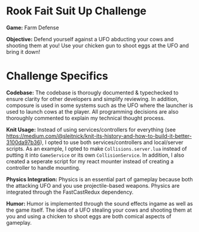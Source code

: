 # Rook Fait Suit Up Challenge
**Game:** Farm Defense

**Objective:** Defend yourself against a UFO abducting your cows and shooting them at you! Use your chicken gun to shoot eggs at the UFO and bring it down!

# Challenge Specifics
**Codebase:** The codebase is thorougly documented & typechecked to ensure clarity for other developers and simplify reviewing. In addition, composure is used in some systems such as the UFO where the launcher is used to launch cows at the player. All programming decisions are also thoroughly commented to explain my technical thought process.

**Knit Usage:** Instead of using services/controllers for everything (see https://medium.com/@sleitnick/knit-its-history-and-how-to-build-it-better-3100da97b36), I opted to use both services/controllers and local/server scripts. As an example, I opted to make ``Collisions.server.lua`` instead of putting it into ``GameService`` or its own ``CollisionService``. In addition, I also created a seperate script for my react mounter instead of creating a controller to handle mounting.

**Physics Integration:** Physics is an essential part of gameplay because both the attacking UFO and you use projectile-based weapons. Physics are integrated through the FastCastRedux dependency.

**Humor:** Humor is implemented through the sound effects ingame as well as the game itself. The idea of a UFO stealing your cows and shooting them at you and using a chicken to shoot eggs are both comical aspects of gameplay.
